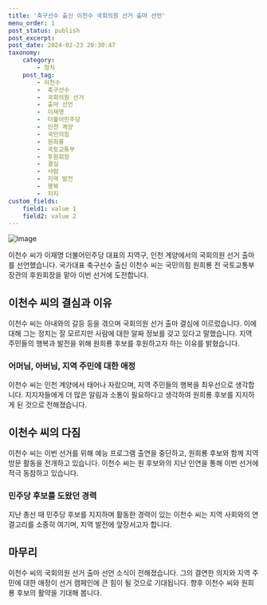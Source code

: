 ```yaml
---
title: '축구선수 출신 이천수 국회의원 선거 출마 선언'
menu_order: 1
post_status: publish
post_excerpt: 
post_date: 2024-02-23 20:30:47
taxonomy:
    category:
        - 정치
    post_tag:
        - 이천수
        -  축구선수
        -  국회의원 선거
        -  출마 선언
        -  이재명
        -  더불어민주당
        -  인천 계양
        -  국민의힘
        -  원희룡
        -  국토교통부
        -  후원회장
        -  결심
        -  사람
        -  지역 발전
        -  행복
        -  지지
custom_fields:
    field1: value 1
    field2: value 2
---
```


![Image](https://imgnews.pstatic.net/image/018/2024/02/22/0005678986_001_20240223092703076.jpg?type=w647)

이천수 씨가 이재명 더불어민주당 대표의 지역구, 인천 계양에서의 국회의원 선거 출마를 선언했습니다. 국가대표 축구선수 출신 이천수 씨는 국민의힘 원희룡 전 국토교통부 장관의 후원회장을 맡아 이번 선거에 도전합니다.
## 이천수 씨의 결심과 이유
이천수 씨는 아내와의 갈등 등을 겪으며 국회의원 선거 출마 결심에 이르렀습니다. 이에 대해 그는 정치는 잘 모르지만 사람에 대한 알짜 정보를 갖고 있다고 말했습니다. 지역 주민들의 행복과 발전을 위해 원희룡 후보를 후원하고자 하는 이유를 밝혔습니다.
### 어머님, 아버님, 지역 주민에 대한 애정
이천수 씨는 인천 계양에서 태어나 자랐으며, 지역 주민들의 행복을 최우선으로 생각합니다. 지지자들에게 더 많은 알림과 소통이 필요하다고 생각하여 원희룡 후보를 지지하게 된 것으로 전해졌습니다.
## 이천수 씨의 다짐
이천수 씨는 이번 선거를 위해 예능 프로그램 출연을 중단하고, 원희룡 후보와 함께 지역 방문 활동을 전개하고 있습니다. 이천수 씨는 원 후보와의 지난 인연을 통해 이번 선거에 적극 동참하고 있습니다.
### 민주당 후보를 도왔던 경력
지난 총선 때 민주당 후보를 지지하며 활동한 경력이 있는 이천수 씨는 지역 사회와의 연결고리를 소중히 여기며, 지역 발전에 앞장서고자 합니다.
## 마무리
이천수 씨의 국회의원 선거 출마 선언 소식이 전해졌습니다. 그의 결연한 의지와 지역 주민에 대한 애정이 선거 캠페인에 큰 힘이 될 것으로 기대됩니다. 향후 이천수 씨와 원희룡 후보의 활약을 기대해 봅니다.
